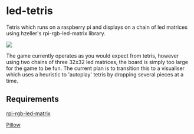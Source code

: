 # led-tetris
Tetris which runs on a raspberry pi and displays on a chain of led matrices using hzeller's rpi-rgb-led-matrix library.

![](https://i.imgur.com/TRBpEpu.jpg)

The game currently operates as you would expect from tetris, however using two chains of three 32x32 led matrices, the
board is simply too large for the game to be fun. The current plan is to transition this to a visualiser which uses a
heuristic to 'autoplay' tetris by dropping several pieces at a time.

## Requirements
[rpi-rgb-led-matrix](https://github.com/hzeller/rpi-rgb-led-matrix)

[Pillow](https://github.com/python-pillow/Pillow)

